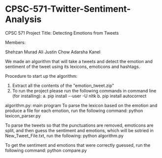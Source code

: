 # CPSC-571-Twitter-Sentiment-Analysis
CPSC 571 Project Title: Detecting Emotions from Tweets

Members:

Shehzan Murad Ali
Justin Chow
Adarsha Kanel

We made an algorithm that will take a tweets and detect the emotion and sentiment of the tweet using its lexicons, emoticons and hashtags.

Procedure to start up the algorithm:
1. Extract all the contents of the "emotion_tweet.zip"
2. To run the project please run the following commands in command line (for installing):
    a. pip install --user -U nltk
    b. pip install autocorrect

algorithm.py: main program
To parse the lexicon based on the emotion and produce a file for each emotion, run the following command:
    python lexicon_parser.py

To parse the tweets so that the punctuations are removed, emoticons are split, 
    and then guess the sentiment and emotions, which will be sotried in New_Tweet_File.txt, run the following:
    python algorithm.py

To get the sentiment and emotions that were correctly guessed, run the following command:
    python compare.py

